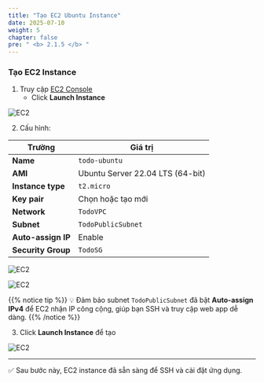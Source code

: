 ```yaml
---
title: "Tạo EC2 Ubuntu Instance"
date: 2025-07-10
weight: 5
chapter: false
pre: " <b> 2.1.5 </b> "
---
```


### Tạo EC2 Instance

1. Truy cập [EC2 Console](https://console.aws.amazon.com/ec2/v2/home)
   + Click **Launch Instance**

![EC2](/images/2-Prerequiste/019-launch-instance.png)

2. Cấu hình:

| Trường              | Giá trị                             |
|---------------------|--------------------------------------|
| **Name**            | `todo-ubuntu`                       |
| **AMI**             | Ubuntu Server 22.04 LTS (64-bit)    |
| **Instance type**   | `t2.micro`                          |
| **Key pair**        | Chọn hoặc tạo mới                   |
| **Network**         | `TodoVPC`                           |
| **Subnet**          | `TodoPublicSubnet`                  |
| **Auto-assign IP**  | Enable                              |
| **Security Group**  | `TodoSG`                            |

![EC2](/images/2-Prerequiste/020-config-ec2.png)

![EC2](/images/2-Prerequiste/021-config-ec2.png)

{{% notice tip %}}
💡 Đảm bảo subnet `TodoPublicSubnet` đã bật **Auto-assign IPv4** để EC2 nhận IP công cộng, giúp bạn SSH và truy cập web app dễ dàng.
{{% /notice %}}

3. Click **Launch Instance** để tạo

![EC2](/images/2-Prerequiste/022-config-ec2.png)

---

✅ Sau bước này, EC2 instance đã sẵn sàng để SSH và cài đặt ứng dụng.
